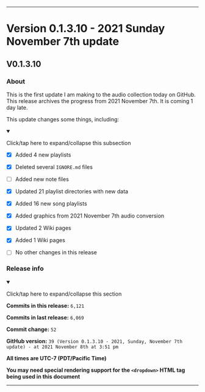***

# Version 0.1.3.10 - 2021 Sunday November 7th update

## V0.1.3.10

### About

This is the first update I am making to the audio collection today on GitHub. This release archives the progress from 2021 November 7th. It is coming 1 day late.

This update changes some things, including:

<details open><summary><p>Click/tap here to expand/collapse this subsection</p></summary>

- [x] Added 4 new playlists

- [x] Deleted several `IGNORE.md` files

- [ ] Added new note files

- [x] Updated 21 playlist directories with new data

- [x] Added 16 new song playlists

- [x] Added graphics from 2021 November 7th audio conversion

- [x] Updated 2 Wiki pages

- [x] Added 1 Wiki pages

- [ ] No other changes in this release

</details>

### Release info

<details open><summary><p>Click/tap here to expand/collapse this section</p></summary>

**Commits in this release:** `6,121`

**Commits in last release:** `6,069`

**Commit change:** `52`

**GitHub version:** `39 (Version 0.1.3.10 - 2021, Sunday, November 7th update) - at 2021 November 8th at 3:51 pm`

**All times are UTC-7 (PDT/Pacific Time)**

**You may need special rendering support for the `<dropdown>` HTML tag being used in this document**

</details>

***
